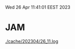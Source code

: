 Wed 26 Apr 11:41:01 EEST 2023
# JAM
<a href='./cache/202304/26_11.log'>./cache/202304/26_11.log</a>
